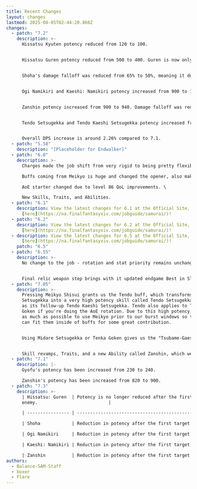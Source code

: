 ```yaml
---
title: Recent Changes
layout: changes
lastmod: 2025-08-05T02:44:20.866Z
changes:
  - patch: "7.2"
    description: >-
      Hissatsu Kyuten potency reduced from 120 to 100.


      Hissatsu Guren potency reduced from 500 to 400. Guren is now only a gain on 3 targets.


      Shoha's damage falloff was reduced from 65% to 50%, meaning it does more damage in AOE.


      Ogi Namikiri and Kaeshi: Namikiri potency increased from 900 to 1000. Damage falloff was reduced from 75% to 50%, meaning it does more damage in AOE.


      Zanshin potency increased from 900 to 940. Damage falloff was reduced from 60% to 50%, meaning it does more damage in AOE.


      Tendo Setsugekka and Tendo Kaeshi Setsugekka potency increased from 1020 to 1100.


      Overall DPS increase is around 2.26% compared to 7.1.
  - patch: "5.58"
    description: "[Placeholder for Endwalker]"
  - patch: "6.0"
    description: >-
      Charges made the job shift from very rigid to being pretty flexible. \

      Buffs coming from Meikyo is huge and changed the opener, also making buffs nearly impossible to drop. \

      AoE starter changed due to level 86 QoL improvements. \

      New Skills, Traits, and Abilities.
  - patch: "6.1"
    description: View the latest changes for 6.1 at the Official Site, located
      [here](https://na.finalfantasyxiv.com/jobguide/samurai/)!
  - patch: "6.2"
    description: View the latest changes for 6.2 at the Official Site, located
      [here](https://na.finalfantasyxiv.com/jobguide/samurai/)!
  - description: View the latest changes for 6.5 at the Official Site, located
      [here](https://na.finalfantasyxiv.com/jobguide/samurai/)!
    patch: "6.5"
  - patch: "6.55"
    description: >-
      No change to the job - rotation and stat priority remains unchanged.


      Final relic weapon step brings with it updated endgame Best in Slot sets, Ultimate Best in Slot sets are unchanged due to item level sync.
  - patch: "7.05"
    description: >-
      Pressing Meikyo Shisui grants us the Tendo buff, which transforms Midare
      Setsugekka into a very high potency skill called Tendo Setsugekka, as well
      as its follow-up Tendo Kaeshi Setsugekka. Tendo also applies to Tenka
      Goken if you're doing the AoE rotation. Due to this high potency, we try
      as much as possible to use Meikyo prior to our burst windows so that we
      can fit them inside of buffs for some great contribution.


      Using Midare Setsugekka or Tenka Goken gives us the "Tsubame-Gaeshi Ready" buff, which lets us use Kaeshi: Setsugekka or Kaeshi: Goken at any point after the Iaijutsu, giving us a great deal of flexibility handling mechanic downtime or holding onto them for buff windows for some extra contribution.


      Skill revamps, Traits, and a new Ability called Zanshin, which we can use after pressing Ikishoten.
  - patch: "7.1"
    description: |-
      Gyofu's potency has been increased from 230 to 240.

      Zanshin's potency has been increased from 820 to 900.
  - patch: "7.3"
    description: >-
      | Hissatsu: Guren  | Potency is no longer reduced after the first
      enemy.                           |

      | ---------------- | ----------------------------------------------------------------------------- |

      | Shoha            | Reduction in potency after the first target has been changed from 50% to 40%. |

      | Ogi Namikiri     | Reduction in potency after the first target has been changed from 50% to 40%. |

      | Kaeshi: Namikiri | Reduction in potency after the first target has been changed from 50% to 40%. |

      | Zanshin          | Reduction in potency after the first target has been changed from 50% to 40%. |
authors:
  - Balance-SAM-Staff
  - boxer
  - Flare
---
```

